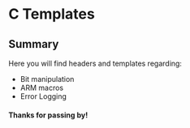 # C Templates
## Summary
Here you will find headers and templates regarding:
- Bit manipulation
- ARM macros
- Error Logging

#### Thanks for passing by!
